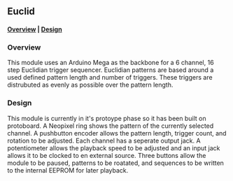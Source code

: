 ## Euclid

#### [Overview](#overview) | [Design](#design)

### Overview

This module uses an Arduino Mega as the backbone for a 6 channel, 16 step Euclidian trigger sequencer. Euclidian patterns are based around a used defined pattern length and number of triggers. These triggers are distrubuted as evenly as possible over the pattern length.

### Design

This module is currently in it's protoype phase so it has been built on protoboard. A Neopixel ring shows the pattern of the currently selected channel. A pushbutton encoder allows the pattern length, trigger count, and rotation to be adjusted. Each channel has a seperate output jack. A potentiometer allows the playback speed to be adjusted and an input jack allows it to be clocked to en external source. Three buttons allow the module to be paused, patterns to be roatated, and sequences to be written to the internal EEPROM for later playback.
